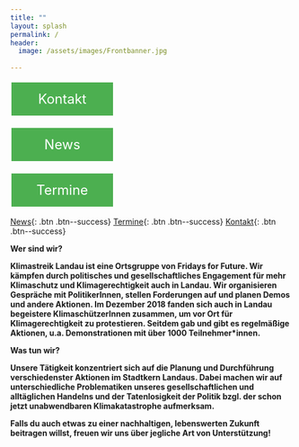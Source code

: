 ```yaml
---
title: ""
layout: splash
permalink: /
header:
  image: /assets/images/Frontbanner.jpg
  
---
```


<p> </p>

<style>
.button1 {
  border: none;
  color: white;
  padding: 15px 15px;
  text-align: center;
  text-decoration: none;
  display: inline-block;
  font-size: 24px;
  margin: 4px 2px;
  cursor: pointer;
  width: 30%;
}

.button1 {background-color: #4CAF50;} /* Green */
</style>

<a class="button1" href="https://fridaysforfuture-landau.de/kontakt/impressum"
       target="" style="color: white" >Kontakt</a>
       
<style>
.button1 {
  border: none;
  color: white;
  padding: 15px 15px;
  text-align: center;
  text-decoration: none;
  display: inline-block;
  font-size: 24px;
  margin: 4px 2px;
  cursor: pointer;
  width: 30%;
}

.button1 {background-color: #4CAF50;} /* Green */
</style>

<a class="button1" href="https://fridaysforfuture-landau.de/kontakt/impressum"
       target="" style="color: white" >News</a>
       
<style>
.button1 {
  border: none;
  color: white;
  padding: 15px 15px;
  text-align: center;
  text-decoration: none;
  display: inline-block;
  font-size: 24px;
  margin: 4px 2px;
  cursor: pointer;
  width: 30%;
}

.button1 {background-color: #4CAF50;} /* Green */
</style>

<a class="button1" href="https://fridaysforfuture-landau.de/kontakt/impressum"
       target="" style="color: white" >Termine</a>       
       
[News](#link){: .btn .btn--success}
[Termine](#link){: .btn .btn--success}
[Kontakt](#link){: .btn .btn--success}

<p> </p>

<b>Wer sind wir?<b>

Klimastreik Landau ist eine Ortsgruppe von Fridays for Future. Wir kämpfen durch politisches und gesellschaftliches Engagement für mehr Klimaschutz und Klimagerechtigkeit auch in Landau. Wir organisieren Gespräche mit PolitikerInnen, stellen Forderungen auf und planen Demos und andere Aktionen.
Im Dezember 2018 fanden sich auch in Landau begeistere KlimaschützerInnen zusammen, um vor Ort für Klimagerechtigkeit zu protestieren. Seitdem gab und gibt es regelmäßige Aktionen, u.a. Demonstrationen mit über 1000 Teilnehmer*innen.

<b>Was tun wir?<b>

Unsere Tätigkeit konzentriert sich auf die Planung und Durchführung verschiedenster Aktionen im Stadtkern Landaus. Dabei machen wir auf unterschiedliche Problematiken unseres gesellschaftlichen und alltäglichen Handelns und der Tatenlosigkeit der Politik bzgl. der schon jetzt unabwendbaren Klimakatastrophe aufmerksam.

Falls du auch etwas zu einer nachhaltigen, lebenswerten Zukunft beitragen willst, freuen wir uns über jegliche Art von Unterstützung!
